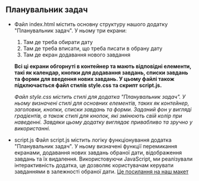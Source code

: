 ## Планувальник задач
* Файл index.html містить основну структуру нашого додатку "Планувальник задач".  У ньому три екрани:
  1. Там де треба обирати дату
  1. Там де треба вписати, що треба писати в обрану дату
  1. Там де екран додавання нового завдання
  
  __Всі ці екрани обгорнуті в контейнер та мають відповідні елементи, такі як календар, кнопки для додавання завдань, списки завдань та форми для введення нових 
  завдань. У цьому файлі також підключається файл стилів style.css та скрипт script.js.__
  
  *Файл style.css містить стилі для додатка "Планувальник задач". У ньому визначені стилі для основних елементів, таких як контейнер, заголовки, кнопки, списки завдань та форми. Заданий фон у вигляді градієнтів, а також стилі для кнопок, які змінюють свій колір при наведенні. Завдяки цьому додатку виглядає привабливо та зручно у використанні.*
* script.js
Файл script.js містить логіку функціонування додатка "Планувальник задач". У ньому визначені функції  перемикання екранами, додавання нових завдань  обраної дати, відображення завдань та їх видалення. Використовуючи JavaScript, ми реалізували інтерактивність додатка, це дозволяє користувачам  керувати  завданнями в залежності обраної дати.
[Це посилання на наш макет](https://www.figma.com/design/omw8uLxm7ZdzkfwYPjcJCg/%D0%BF%D0%BB%D0%B0%D0%BD%D1%83%D0%B2%D0%B0%D0%BB%D1%8C%D0%BD%D0%B8%D0%BA?node-id=0-1&t=SguI0jPkwVnrwyYf-1)
